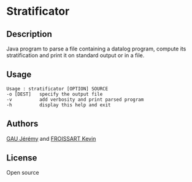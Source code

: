 # Stratificator

## Description
Java program to parse a file containing a datalog program, compute its stratification and print it on standard output
or in a file.

## Usage

```
Usage : stratificator [OPTION] SOURCE
-o [DEST]   specify the output file
-v          add verbosity and print parsed program
-h          display this help and exit
```

## Authors

[GAU Jérémy](https://forge.univ-lyon1.fr/p2111894) and [FROISSART Kevin](https://forge.univ-lyon1.fr/p2002504)

## License

Open source
